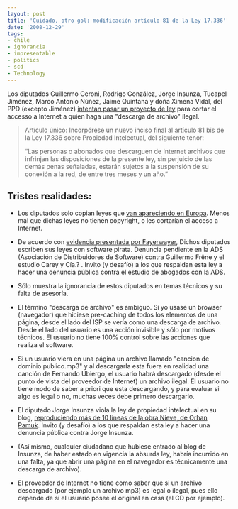 ```yaml
---
layout: post
title: 'Cuidado, otro gol: modificación artículo 81 de la Ley 17.336'
date: '2008-12-29'
tags:
- chile
- ignorancia
- impresentable
- politics
- scd
- Technology
---
```


Los diputados Guillermo Ceroni, Rodrigo González, Jorge Insunza, Tucapel Jiménez, Marco Antonio Núñez, Jaime Quintana y doña Ximena Vidal, del PPD (excepto Jiménez) [intentan pasar un proyecto de ley][1] para cortar el accesso a Internet a quien haga una "descarga de archivo" ilegal.

> Artículo único: Incorpórese un nuevo inciso final al artículo 81 bis de la Ley 17.336 sobre Propiedad Intelectual, del siguiente tenor:  
>   
> “Las personas o abonados que descarguen de Internet archivos que infrinjan las disposiciones de la presente ley, sin perjuicio de las demás penas señaladas, estarán sujetos a la suspensión de su conexión a la red, de entre tres meses y un año.”

## Tristes realidades:

* Los diputados solo copian leyes que [van apareciendo en Europa][3]. Menos mal que dichas leyes no tienen copyright, o les cortarían el acceso a Internet.

* De acuerdo con [evidencia presentada por Fayerwayer][2], Dichos diputados escriben sus leyes con software pirata. Denuncia pendiente en la ADS (Asociación de Distribuidores de Software) contra Guillermo Frêne y el estudio Carey y Cía.? . Invito (y desafío) a los que respaldan esta ley a hacer una denuncia pública contra el estudio de abogados con la ADS.

* Sólo muestra la ignorancia de estos diputados en temas técnicos y su falta de asesoría.

* El término "descarga de archivo" es ambiguo. Si yo usase un browser (navegador) que hiciese pre-caching de todos los elementos de una página, desde el lado del ISP se vería como una descarga de archivo. Desde el lado del usuario es una acción invisible y sólo por motivos técnicos. El usuario no tiene 100% control sobre las acciones que realiza el software.

* Si un usuario viera en una página un archivo llamado "cancion de dominio publico.mp3" y al descargarla esta fuera en realidad una canción de Fernando Ubiergo, el usuario habrá descargado (desde el punto de vista del proveedor de Internet) un archivo ilegal. El usuario no tiene modo de saber a priori que esta descargando, y para evaluar si algo es legal o no, muchas veces debe primero descargarlo.

* El diputado Jorge Insunza viola la ley de propiedad intelectual en su blog, [reproduciendo más de 10 líneas de la obra Nieve, de Orhan Pamuk][4]. Invito (y desafío) a los que respaldan esta ley a hacer una denuncia pública contra Jorge Insunza.

* (Así mismo, cualquier ciudadano que hubiese entrado al blog de Insunza, de haber estado en vigencia la absurda ley, habría incurrido en una falta, ya que abrir una página en el navegador es técnicamente una descarga de archivo).

* El proveedor de Internet no tiene como saber que si un archivo descargado (por ejemplo un archivo mp3) es legal o ilegal, pues ello depende de si el usuario posee el original en casa (el CD por ejemplo).

[1]: http://www.fayerwayer.com/2008/12/feliz-navidad-diputados-quieren-desconectarte-de-internet/  
[2]: http://www.fayerwayer.com/2008/12/impresentable-redactan-proyecto-de-ley-sobre-propiedad-intelectual-con-software-pirata/  
[3]: [http://www.elpais.com/articulo/internet/Francia/inicia/camino/desconectar/Int...](http://www.elpais.com/articulo/internet/Francia/inicia/camino/desconectar/Internet/quien/realice/descargas/ilegales/elpeputec/20080618elpepunet_8/Tes)  
[4]: http://www.jorgeinsunza.cl/content/view/64024/Nieve_de_Orhan_Pamuk_Nobel_de_Literatura_2006.html

